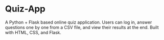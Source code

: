 # Quiz-App
 A Python + Flask based online quiz application. Users can log in, answer questions one by one from a CSV file, and view their results at the end. Built with HTML, CSS, and Flask.
